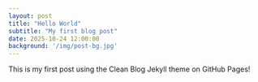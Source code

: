 ```yaml
---
layout: post
title: "Hello World"
subtitle: "My first blog post"
date: 2025-10-24 12:00:00
background: '/img/post-bg.jpg'
---
```


This is my first post using the Clean Blog Jekyll theme on GitHub Pages!
